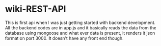 # wiki-REST-API

This is first api when I was just getting started with backend development. All the backend codes are in app.js and it basically reads the data from the database using mongoose and what ever data is present, it renders it json format on port 3000. It doesn't have any front end though.
